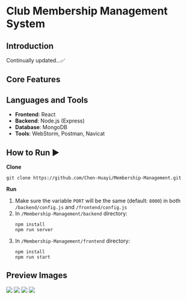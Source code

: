 # Club Membership Management System

## Introduction
Continually updated...✅

## Core Features
[//]: # (+ [x] Create account)
[//]: # (+ [x] User login)
[//]: # (+ [x] Update user profile)

## Languages and Tools
+ **Frontend**: React
+ **Backend**: Node.js (Express)
+ **Database**: MongoDB
+ **Tools**: WebStorm, Postman, Navicat

## How to Run ▶
**Clone**
```shell
git clone https://github.com/Chen-Huayi/Membership-Management.git
```
**Run**
1. Make sure the variable `PORT` will be the same (default: `8000`) in both `/backend/config.js` and `/frontend/config.js`
2. In `/Membership-Management/backend` directory:
    ```shell
    npm install
    npm run server
    ```
3. In `/Membership-Management/frontend` directory:
    ```shell
    npm install
    npm run start
    ```
## Preview Images
![](/img/)
![](/img/)
![](/img/)
![](/img/)
